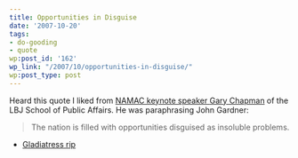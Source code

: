 ```yaml
---
title: Opportunities in Disguise
date: '2007-10-20'
tags:
- do-gooding
- quote
wp:post_id: '162'
wp_link: "/2007/10/opportunities-in-disguise/"
wp:post_type: post
---
```


Heard this quote I liked from [NAMAC keynote speaker ](http://namac.org) [Gary Chapman](http://www.utexas.edu/lbj/21cp/bio.html) of the LBJ School of Public Affairs. He was paraphrasing John Gardner:

>

> The nation is filled with opportunities disguised as insoluble problems.

- [Gladiatress rip](http://www.iucn-tftsg.org/?gladiatress)
